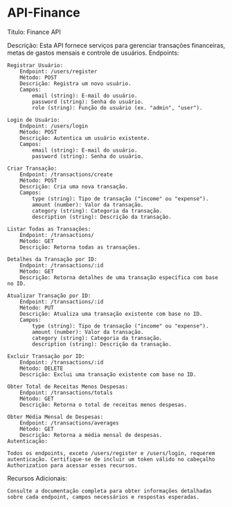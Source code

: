 # API-Finance
Título: Finance API

Descrição:
Esta API fornece serviços para gerenciar transações financeiras, metas de gastos mensais e controle de usuários.
Endpoints:

    Registrar Usuário:
        Endpoint: /users/register
        Método: POST
        Descrição: Registra um novo usuário.
        Campos:
            email (string): E-mail do usuário.
            password (string): Senha do usuário.
            role (string): Função do usuário (ex. "admin", "user").

    Login de Usuário:
        Endpoint: /users/login
        Método: POST
        Descrição: Autentica um usuário existente.
        Campos:
            email (string): E-mail do usuário.
            password (string): Senha do usuário.

    Criar Transação:
        Endpoint: /transactions/create
        Método: POST
        Descrição: Cria uma nova transação.
        Campos:
            type (string): Tipo de transação ("income" ou "expense").
            amount (number): Valor da transação.
            category (string): Categoria da transação.
            description (string): Descrição da transação.

    Listar Todas as Transações:
        Endpoint: /transactions/
        Método: GET
        Descrição: Retorna todas as transações.

    Detalhes da Transação por ID:
        Endpoint: /transactions/:id
        Método: GET
        Descrição: Retorna detalhes de uma transação específica com base no ID.

    Atualizar Transação por ID:
        Endpoint: /transactions/:id
        Método: PUT
        Descrição: Atualiza uma transação existente com base no ID.
        Campos:
            type (string): Tipo de transação ("income" ou "expense").
            amount (number): Valor da transação.
            category (string): Categoria da transação.
            description (string): Descrição da transação.

    Excluir Transação por ID:
        Endpoint: /transactions/:id
        Método: DELETE
        Descrição: Exclui uma transação existente com base no ID.

    Obter Total de Receitas Menos Despesas:
        Endpoint: /transactions/totals
        Método: GET
        Descrição: Retorna o total de receitas menos despesas.

    Obter Média Mensal de Despesas:
        Endpoint: /transactions/averages
        Método: GET
        Descrição: Retorna a média mensal de despesas.
    Autenticação:

    Todos os endpoints, exceto /users/register e /users/login, requerem autenticação. Certifique-se de incluir um token válido no cabeçalho Authorization para acessar esses recursos.

Recursos Adicionais:

    Consulte a documentação completa para obter informações detalhadas sobre cada endpoint, campos necessários e respostas esperadas.
